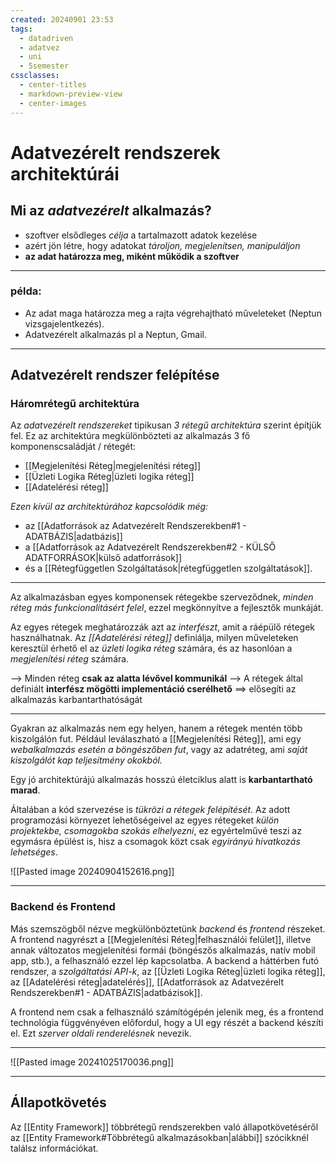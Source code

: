 ```yaml
---
created: 20240901 23:53
tags:
  - datadriven
  - adatvez
  - uni
  - 5semester
cssclasses:
  - center-titles
  - markdown-preview-view
  - center-images
---
```


# Adatvezérelt rendszerek architektúrái
## Mi az *adatvezérelt* alkalmazás?

- szoftver elsődleges *célja* a tartalmazott adatok kezelése
- azért jön létre, hogy adatokat *tároljon, megjelenítsen, manipuláljon*
- **az adat határozza meg, miként működik a szoftver**

___

### **példa:**

- Az adat maga határozza meg a rajta végrehajtható műveleteket (Neptun vizsgajelentkezés).
- Adatvezérelt alkalmazás pl a Neptun, Gmail.

___


## Adatvezérelt rendszer felépítése
### **Háromrétegű architektúra**

Az *adatvezérelt rendszereket* tipikusan *3 rétegű architektúra* szerint építjük fel. Ez az architektúra megkülönbözteti az alkalmazás 3 fő komponenscsaládját / rétegét:

- [[Megjelenítési Réteg|megjelenítési réteg]]
- [[Üzleti Logika Réteg|üzleti logika réteg]]
- [[Adatelérési réteg]]

*Ezen kívül az architektúrához kapcsolódik még:*

- az [[Adatforrások az Adatvezérelt Rendszerekben#1 - ADATBÁZIS|adatbázis]]
- a [[Adatforrások az Adatvezérelt Rendszerekben#2 - KÜLSŐ ADATFORRÁSOK|külső adatforrások]]
- és a [[Rétegfüggetlen Szolgáltatások|rétegfüggetlen szolgáltatások]].

---

Az alkalmazásban egyes komponensek rétegekbe szerveződnek, *minden réteg más funkcionalitásért felel*, ezzel megkönnyítve a fejlesztők munkáját.

Az egyes rétegek meghatározzák azt az *interfészt*, amit a ráépülő rétegek használhatnak. Az *[[Adatelérési réteg]]* definiálja, milyen műveleteken keresztül érhető el az *üzleti logika réteg* számára, és az hasonlóan a *megjelenítési* *réteg* számára.

--> Minden réteg **csak az alatta lévővel kommunikál**
--> A rétegek által definiált **interfész mögötti implementáció cserélhető** ==> elősegíti az alkalmazás karbantarthatóságát

---

Gyakran az alkalmazás nem egy helyen, hanem a rétegek mentén több kiszolgálón fut. Például leválaszható a [[Megjelenítési Réteg]], ami egy *webalkalmazás esetén a böngészőben fut*, vagy az adatréteg, ami *saját kiszolgálót kap teljesítmény okokból.*

Egy jó architektúrájú alkalmazás hosszú életciklus alatt is **karbantartható marad**. 

Általában a kód szervezése is *tükrözi a rétegek felépítését*. Az adott programozási környezet lehetőségeivel az egyes rétegeket *külön projektekbe, csomagokba szokás elhelyezni*, ez egyértelművé teszi az egymásra épülést is, hisz a csomagok közt csak *egyirányú hivatkozás lehetséges*.

![[Pasted image 20240904152616.png]]


---
### **Backend és Frontend**

Más szemszögből nézve megkülönböztetünk *backend* és *frontend* részeket. A frontend nagyrészt a [[Megjelenítési Réteg|felhasználói felület]], illetve annak változatos megjelenítési formái (böngészős alkalmazás, natív mobil app, stb.), a felhasználó ezzel lép kapcsolatba. A backend a háttérben futó rendszer, a *szolgáltatási API-k*, az [[Üzleti Logika Réteg|üzleti logika réteg]], az [[Adatelérési réteg|adatelérés]], [[Adatforrások az Adatvezérelt Rendszerekben#1 - ADATBÁZIS|adatbázisok]].

A frontend nem csak a felhasználó számítógépén jelenik meg, és a frontend technológia függvényéven előfordul, hogy a UI egy részét a backend készíti el. Ezt *szerver oldali renderelésnek* nevezik.

---
![[Pasted image 20241025170036.png]]

---

## Állapotkövetés

Az [[Entity Framework]] többrétegű rendszerekben való állapotkövetéséről az [[Entity Framework#Többrétegű alkalmazásokban|alábbi]] szócikknél találsz információkat.
